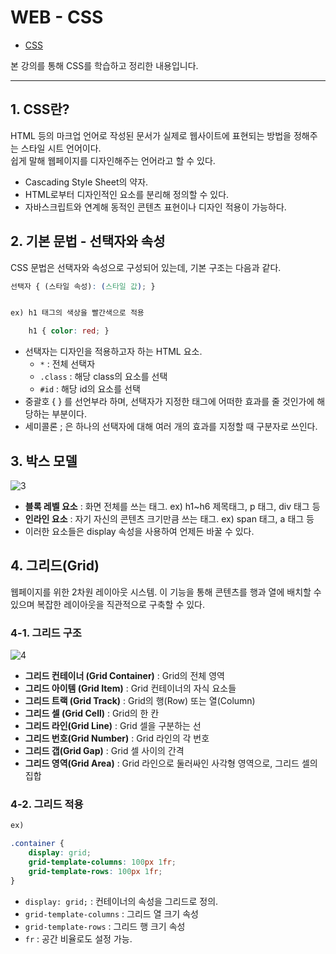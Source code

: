 # WEB - CSS
- [CSS](https://www.opentutorials.org/course/3086)

본 강의를 통해 CSS를 학습하고 정리한 내용입니다.

---
## 1. CSS란?
HTML 등의 마크업 언어로 작성된 문서가 실제로 웹사이트에 표현되는 방법을 정해주는 스타일 시트 언어이다.   
쉽게 말해 웹페이지를 디자인해주는 언어라고 할 수 있다.

- Cascading Style Sheet의 약자.
- HTML로부터 디자인적인 요소를 분리해 정의할 수 있다.
- 자바스크립트와 연계해 동적인 콘텐츠 표현이나 디자인 적용이 가능하다.

## 2. 기본 문법 - 선택자와 속성
CSS 문법은 선택자와 속성으로 구성되어 있는데, 기본 구조는 다음과 같다.
```CSS
선택자 { (스타일 속성): (스타일 값); }


ex) h1 태그의 색상을 빨간색으로 적용

    h1 { color: red; }
```
- 선택자는 디자인을 적용하고자 하는 HTML 요소.
    - `*` : 전체 선택자
    - `.class` : 해당 class의 요소를 선택
    - `#id` : 해당 id의 요소를 선택
- 중괄호 {   } 를 선언부라 하며, 선택자가 지정한 태그에 어떠한 효과를 줄 것인가에 해당하는 부분이다.
- 세미콜론 ; 은 하나의 선택자에 대해 여러 개의 효과를 지정할 때 구분자로 쓰인다.

## 3. 박스 모델

![3](https://github.com/skagn4929/CSS-start/assets/134206709/6d5c9ec0-4bf9-4443-a747-908c2ab89680)

- **블록 레벨 요소** : 화면 전체를 쓰는 태그. ex) h1~h6 제목태그, p 태그, div 태그 등
- **인라인 요소** : 자기 자신의 콘텐츠 크기만큼 쓰는 태그. ex) span 태그, a 태그 등
- 이러한 요소들은 display 속성을 사용하여 언제든 바꿀 수 있다.
 
## 4. 그리드(Grid)
웹페이지를 위한 2차원 레이아웃 시스템. 이 기능을 통해 콘텐츠를 행과 열에 배치할 수 있으며 복잡한 레이아웃을 직관적으로 구축할 수 있다.

### 4-1. 그리드 구조
![4](https://github.com/skagn4929/CSS-start/assets/134206709/7d36ff53-a88d-487e-8e76-c22b8184498e)

- **그리드 컨테이너 (Grid Container)** : Grid의 전체 영역
- **그리드 아이템 (Grid Item)** : Grid 컨테이너의 자식 요소들
- **그리드 트랙 (Grid Track)** : Grid의 행(Row) 또는 열(Column)
- **그리드 셀 (Grid Cell)** : Grid의 한 칸
- **그리드 라인(Grid Line)** : Grid 셀을 구분하는 선
- **그리드 번호(Grid Number)** : Grid 라인의 각 번호
- **그리드 갭(Grid Gap)** : Grid 셀 사이의 간격
- **그리드 영역(Grid Area)** : Grid 라인으로 둘러싸인 사각형 영역으로, 그리드 셀의 집합

### 4-2. 그리드 적용
```css
ex)

.container {
    display: grid;
    grid-template-columns: 100px 1fr;
    grid-template-rows: 100px 1fr;
}
```
- `display: grid;` : 컨테이너의 속성을 그리드로 정의.
- `grid-template-columns` : 그리드 열 크기 속성
- `grid-template-rows` : 그리드 행 크기 속성
- `fr` : 공간 비율로도 설정 가능.

